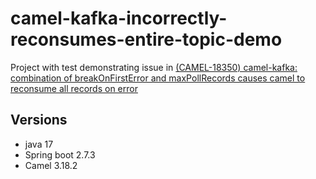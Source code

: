 # camel-kafka-incorrectly-reconsumes-entire-topic-demo

Project with test demonstrating issue in [(CAMEL-18350) camel-kafka: combination of breakOnFirstError and maxPollRecords causes camel to reconsume all records on error](https://issues.apache.org/jira/browse/CAMEL-18350)

## Versions
* java 17
* Spring boot 2.7.3
* Camel 3.18.2
